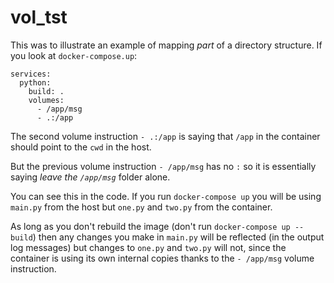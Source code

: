 # vol_tst
This was to illustrate an example of mapping *part* of a directory structure.
If you look at `docker-compose.up`:

```
services:
  python:
    build: .
    volumes:
      - /app/msg
      - .:/app
```

The second volume instruction `- .:/app` is saying that `/app` in the container should point to the `cwd` in the host.

But the previous volume instruction `- /app/msg` has no `:` so it is essentially saying *leave the `/app/msg`* folder alone.

You can see this in the code. If you run `docker-compose up` you will be using `main.py` from the host but `one.py` and `two.py` from the container.

As long as you don't rebuild the image (don't run `docker-compose up --build`) then any changes you make in `main.py` will be reflected (in the output log messages) but changes to `one.py` and `two.py` will not, since the container is using its own internal copies thanks to the `- /app/msg` volume instruction.